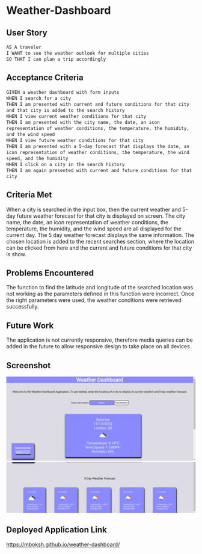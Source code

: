 # Weather-Dashboard

## User Story

```
AS A traveler
I WANT to see the weather outlook for multiple cities
SO THAT I can plan a trip accordingly
```

## Acceptance Criteria

```
GIVEN a weather dashboard with form inputs
WHEN I search for a city
THEN I am presented with current and future conditions for that city and that city is added to the search history
WHEN I view current weather conditions for that city
THEN I am presented with the city name, the date, an icon representation of weather conditions, the temperature, the humidity, and the wind speed
WHEN I view future weather conditions for that city
THEN I am presented with a 5-day forecast that displays the date, an icon representation of weather conditions, the temperature, the wind speed, and the humidity
WHEN I click on a city in the search history
THEN I am again presented with current and future conditions for that city
```

## Criteria Met

When a city is searched in the input box, then the current weather and 5-day future weather forecast for that city is displayed on screen. The city name, the date, an icon representation of weather conditions, the temperature, the humidity, and the wind speed are all displayed for the current day. The 5 day weather forecast displays the same information. The chosen location is added to the recent searches section, where the location can be clicked from here and the current and future conditions for that city is show.

## Problems Encountered

The function to find the latitude and longitude of the searched location was not working as the parameters defined in this function were incorrect. Once the right parameters were used, the weather conditions were retrieved successfully. 

## Future Work

The application is not currently responsive, therefore media queries can be added in the future to allow responsive design to take place on all devices.

## Screenshot
![Alt text](images/Screenshot_20221217_201912.png)
![Alt text](images/Screenshot_20221217_201931.png)

## Deployed Application Link

https://mboksh.github.io/weather-dashboard/